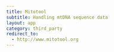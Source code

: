 ```yaml
---
title: Mitotool
subtitle: Handling mtDNA sequence data
layout: app
category: third_party
redirect_to:
  - http://www.mitotool.org
---
```

